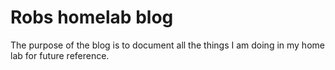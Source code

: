 # Robs homelab blog

The purpose of the blog is to document all the things I am doing in my home lab for future reference.